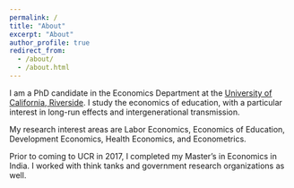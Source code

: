 ```yaml
---
permalink: /
title: "About"
excerpt: "About"
author_profile: true
redirect_from: 
  - /about/
  - /about.html
---
```


I am a PhD candidate in the Economics Department at the [University of California, Riverside]([https://economics.ucr.edu/graduate-program/graduate-students/](https://economics.ucr.edu)). I study the economics of education, with a particular interest in long-run effects and intergenerational transmission. 

My research interest areas are Labor Economics, Economics of Education, Development Economics, Health Economics, and Econometrics.

Prior to coming to UCR in 2017, I completed my Master’s in Economics in India. I worked with think tanks and government research organizations as well.

